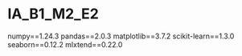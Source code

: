# IA_B1_M2_E2
 
numpy==1.24.3
pandas==2.0.3
matplotlib==3.7.2
scikit-learn==1.3.0
seaborn==0.12.2
mlxtend==0.22.0


